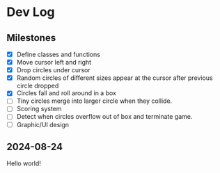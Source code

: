 # Dev Log

## Milestones

- [X] Define classes and functions
- [X] Move cursor left and right
- [X] Drop circles under cursor
- [X] Random circles of different sizes appear at the cursor after previous circle dropped
- [X] Circles fall and roll around in a box
- [ ] Tiny circles merge into larger circle when they collide.
- [ ] Scoring system
- [ ] Detect when circles overflow out of box and terminate game.
- [ ] Graphic/UI design

## 2024-08-24

Hello world!